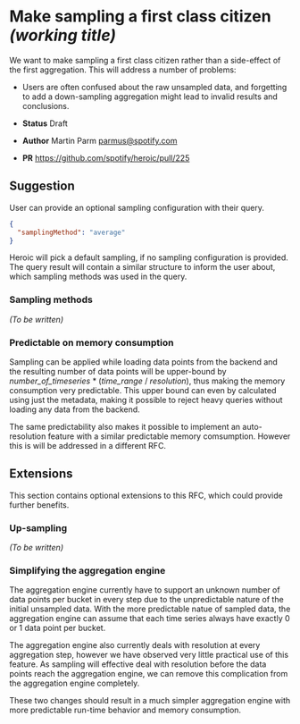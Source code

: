 # Make sampling a first class citizen _(working title)_


We want to make sampling a first class citizen rather than a side-effect of the first aggregation.
This will address a number of problems:

* Users are often confused about the raw unsampled data, and forgetting to add a down-sampling
  aggregation might lead to invalid results and conclusions.


* **Status** Draft
* **Author** Martin Parm <parmus@spotify.com>   
* **PR** https://github.com/spotify/heroic/pull/225


## Suggestion

User can provide an optional sampling configuration with their query.


```json
{
  "samplingMethod": "average"
}
```

Heroic will pick a default sampling, if no sampling configuration is provided.
The query result will contain a similar structure to inform the user about, which sampling methods
was used in the query.

### Sampling methods

_(To be written)_

### Predictable on memory consumption

Sampling can be applied while loading data points from the backend and the resulting number of data
points will be upper-bound by _number_of_timeseries_ * (_time_range_ / _resolution_), thus making
the memory consumption very predictable.
This upper bound can even by calculated using just the metadata, making it possible to reject
heavy queries without loading any data from the backend.

The same predictability also makes it possible to implement an auto-resolution feature with a similar
predictable memory comsumption. However this is will be addressed in a different RFC.


## Extensions

This section contains optional extensions to this RFC, which could provide further benefits.


### Up-sampling

_(To be written)_

### Simplifying the aggregation engine

The aggregation engine currently have to support an unknown number of data points per bucket in
every step due to the unpredictable nature of the initial unsampled data.
With the more predictable natue of sampled data, the aggregation engine can assume that each time
series always have exactly 0 or 1 data point per bucket.

The aggregation engine also currently deals with resolution at every aggregation step, however we
have observed very little practical use of this feature. As sampling will effective deal with
resolution before the data points reach the aggregation engine, we can remove this complication
from the aggregation engine completely.

These two changes should result in a much simpler aggregation engine with more predictable run-time
behavior and memory consumption.  
